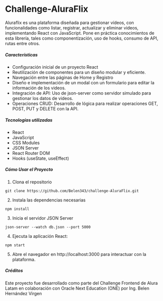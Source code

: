 # Challenge-AluraFlix
<p>Aluraflix es una plataforma diseñada para gestionar vídeos, con funcionalidades como listar, registrar, actualizar y eliminar videos, implementando React con JavaScript.  Pone en práctica conocimientos de esta librería, tales como componentización, uso de hooks, consumo de API, rutas entre otros.</p>

##### Características
- Configuración inicial de un proyecto React
- Reutilización de componentes para un diseño modular y eficiente.
- Navegación entre las páginas de Home y Registro
- Diseño e implementación de un modal con un formulario para editar la información de los videos.
- Integración de API: Uso de json-server como servidor simulado para gestionar los datos de videos.
- Operaciones CRUD: Desarrollo de lógica para realizar operaciones GET, POST, PUT y DELETE con la API.

##### Tecnologías utilizadas
- React
- JavaScript
- CSS Modules
- JSON Server
- React Router DOM
- Hooks (useState, useEffect)

##### Cómo Usar el Proyecto
1. Clona el repositorio
```
git clone https://github.com/Belen343/challenge-AluraFlix.git
```
2. Instala las dependencias necesarias
```
npm install
```
3. Inicia el servidor JSON Server
```
json-server --watch db.json --port 5000
```
4. Ejecuta la aplicación React:
```
npm start
```
5. Abre el navegador en http://localhost:3000 para interactuar con la plataforma.

##### Créditos
<p>Este proyecto fue desarrollado como parte del Challenge Frontend de Alura Latam en colaboración con Oracle Next Education (ONE) por Ing. Belen Hernández Virgen</p>
